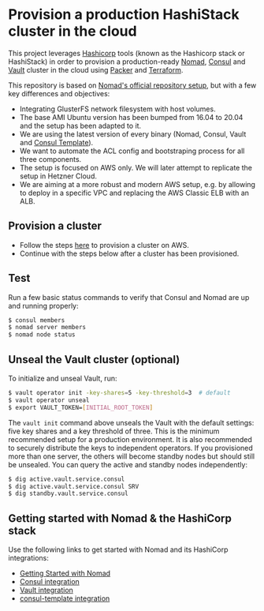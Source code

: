 # Provision a production HashiStack cluster in the cloud

This project leverages [Hashicorp](https://www.hashicorp.com/) tools (known as the Hashicorp stack or HashiStack) in order to provision a production-ready [Nomad](https://www.nomadproject.io/), [Consul](https://www.consul.io) and [Vault](https://www.vaultproject.io) cluster in the cloud using [Packer](https://packer.io) and [Terraform](https://terraform.io).

This repository is based on [Nomad's official repository setup](https://github.com/hashicorp/nomad/tree/main/terraform), but with a few key differences and objectives:

- Integrating GlusterFS network filesystem with host volumes.
- The base AMI Ubuntu version has been bumped from 16.04 to 20.04 and the setup has been adapted to it.
- We are using the latest version of every binary (Nomad, Consul, Vault and [Consul Template](https://github.com/hashicorp/consul-template)).
- We want to automate the ACL config and bootstraping process for all three components.
- The setup is focused on AWS only. We will later attempt to replicate the setup in Hetzner Cloud.
- We are aiming at a more robust and modern AWS setup, e.g. by allowing to deploy in a specific VPC and replacing the AWS Classic ELB with an ALB.

## Provision a cluster

- Follow the steps [here](aws/README.md) to provision a cluster on AWS.
- Continue with the steps below after a cluster has been provisioned.

## Test

Run a few basic status commands to verify that Consul and Nomad are up and running 
properly:

```bash
$ consul members
$ nomad server members
$ nomad node status
```

## Unseal the Vault cluster (optional)

To initialize and unseal Vault, run:

```bash
$ vault operator init -key-shares=5 -key-threshold=3  # default
$ vault operator unseal
$ export VAULT_TOKEN=[INITIAL_ROOT_TOKEN]
```

The `vault init` command above unseals the Vault with the default settings: five key shares and a key  threshold of three. This is the minimum recommended setup for a production environment. It is also recommended to securely distribute the keys to independent  operators. If you provisioned more than one server, the others will 
become standby nodes but should still be unsealed. You can query the active 
and standby nodes independently:

```bash
$ dig active.vault.service.consul
$ dig active.vault.service.consul SRV
$ dig standby.vault.service.consul
```

## Getting started with Nomad & the HashiCorp stack

Use the following links to get started with Nomad and its HashiCorp integrations:

* [Getting Started with Nomad](https://www.nomadproject.io/intro/getting-started/jobs.html)
* [Consul integration](https://www.nomadproject.io/docs/service-discovery/index.html)
* [Vault integration](https://www.nomadproject.io/docs/vault-integration/index.html)
* [consul-template integration](https://www.nomadproject.io/docs/job-specification/template.html)

